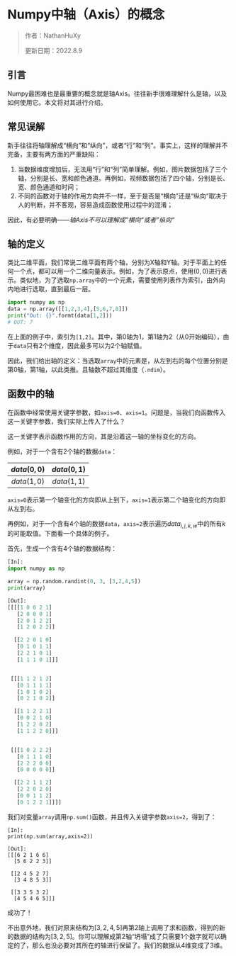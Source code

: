 # Numpy中轴（Axis）的概念

> 作者：NathanHuXy
>
> 更新日期：2022.8.9

## 引言

Numpy最困难也是最重要的概念就是轴Axis。往往新手很难理解什么是轴，以及如何使用它。本文将对其进行介绍。



## 常见误解

新手往往将轴理解成“横向”和“纵向”，或者“行”和“列”。事实上，这样的理解并不完备，主要有两方面的严重缺陷：

1. 当数据维度增加后，无法用“行”和“列”简单理解。例如，图片数据包括了三个轴，分别是长、宽和颜色通道。再例如，视频数据包括了四个轴，分别是长、宽、颜色通道和时间；
2. 不同的函数对于轴的作用方向并不一样，至于是否是“横向”还是“纵向“取决于人的判断，并不客观，容易造成函数使用过程中的混淆；



因此，有必要明确——*轴Axis不可以理解成”横向“或者”纵向“*

## 轴的定义

类比二维平面，我们常说二维平面有两个轴，分别为X轴和Y轴。对于平面上的任何一个点，都可以用一个二维向量表示。例如，为了表示原点，使用$(0,0)$进行表示。类似地，为了选取`np.array`中的一个元素，需要使用列表作为索引，由外向内地进行选取，直到最后一层。

```python
import numpy as np
data = np.array([[1,2,3,4],[5,6,7,8]])
print("Out: {}".formt(data[1,2]))
# OUT: 7
```



在上面的例子中，索引为`[1,2]`。其中，第0轴为1，第1轴为2（从0开始编码），由于`data`只有2个维度，因此最多可以为2个轴赋值。



因此，我们给出轴的定义：当选取`array`中的元素是，从左到右的每个位置分别是第0轴，第1轴，以此类推。且轴数不超过其维度（`.ndim`）。



## 函数中的轴

在函数中经常使用关键字参数，如`axis=0`、`axis=1`。问题是，当我们向函数传入这一关键字参数，我们实际上传入了什么？



这一关键字表示函数作用的方向，其是沿着这一轴的坐标变化的方向。



例如，对于一个含有2个轴的数据`data`：

| $data(0,0)$ | $data(0,1)$ |
| :---------: | :---------: |
| $data(1,0)$ | $data(1,1)$ |

`axis=0`表示第一个轴变化的方向即从上到下，`axis=1`表示第二个轴变化的方向即从左到右。



再例如，对于一个含有4个轴的数据`data`，`axis=2`表示遍历$data_{i,j,k,w}$中的所有$k$的可能取值。下面看一个具体的例子。



首先，生成一个含有4个轴的数据结构：

```python
[In]:
import numpy as np

array = np.random.randint(0, 3, [3,2,4,5])
print(array)

[Out]:
[[[[1 0 0 2 1]
   [2 0 0 0 1]
   [2 0 1 2 2]
   [1 2 0 2 2]]

  [[2 2 0 1 0]
   [0 1 0 1 1]
   [2 2 1 0 1]
   [1 1 1 0 1]]]


 [[[1 1 2 1 2]
   [0 1 1 1 1]
   [1 0 1 0 2]
   [0 2 1 0 2]]

  [[1 1 2 2 1]
   [0 0 2 1 0]
   [1 2 2 0 2]
   [1 1 2 2 0]]]


 [[[1 0 2 2 2]
   [0 1 1 1 0]
   [2 2 2 0 0]
   [0 0 0 0 0]]

  [[2 2 1 1 2]
   [2 2 0 2 0]
   [0 0 1 1 2]
   [0 1 2 2 1]]]]
```

我们对变量`array`调用`np.sum()`函数，并且传入关键字参数`axis=2`，得到了：

```pyt
[In]:
print(np.sum(array,axis=2))

[Out]:
[[[6 2 1 6 6]
  [5 6 2 2 3]]

 [[2 4 5 2 7]
  [3 4 8 5 3]]

 [[3 3 5 3 2]
  [4 5 4 6 5]]]
```



成功了！



不出意外地，我们对原来结构为$[3,2,4,5]$再第2轴上调用了求和函数，得到的新的数据的结构为$[3,2,5]$。你可以理解成第2轴“坍塌”成了只需要1个数字就可以确定的了，那么也没必要对其所在的轴进行保留了。我们的数据从4维变成了3维。
